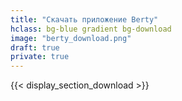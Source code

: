 ```yaml
---
title: "Скачать приложение Berty"
hclass: bg-blue gradient bg-download
image: "berty_download.png"
draft: true
private: true
---
```


{{< display_section_download >}}